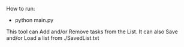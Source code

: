 How to run:

* python main.py

This tool can Add and/or Remove tasks from the List. It can also Save and/or Load a list from ./SavedList.txt


